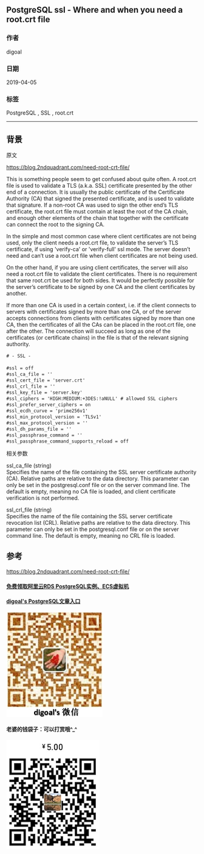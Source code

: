 ## PostgreSQL ssl - Where and when you need a root.crt file   
                                                                                                                  
### 作者                                                                                                                  
digoal                                                                                                                  
                                                                                                                  
### 日期                                                                                                                  
2019-04-05                                                                                                                  
                                                                                                                  
### 标签                                                                                                                  
PostgreSQL , SSL , root.crt   
                                 
----                                                                                                            
                                                                                                              
## 背景                       
原文  
  
https://blog.2ndquadrant.com/need-root-crt-file/  
  
This is something people seem to get confused about quite often. A root.crt file is used to validate a TLS (a.k.a. SSL) certificate presented by the other end of a connection. It is usually the public certificate of the Certificate Authority (CA) that signed the presented certificate, and is used to validate that signature. If a non-root CA was used to sign the other end’s TLS certificate, the root.crt file must contain at least the root of the CA chain, and enough other elements of the chain that together with the certificate can connect the root to the signing CA.  
  
In the simple and most common case where client certificates are not being used, only the client needs a root.crt file, to validate the server’s TLS certificate, if using 'verify-ca' or 'verify-full' ssl mode. The server doesn’t need and can’t use a root.crt file when client certificates are not being used.  
  
On the other hand, if you are using client certificates, the server will also need a root.crt file to validate the client certificates. There is no requirement that same root.crt be used for both sides. It would be perfectly possible for the server’s certificate to be signed by one CA and the client certificates by another.  
  
If more than one CA is used in a certain context, i.e. if the client connects to servers with certificates signed by more than one CA, or of the server accepts connections from clients with certificates signed by more than one CA, then the certificates of all the CAs can be placed in the root.crt file, one after the other. The connection will succeed as long as one of the certificates (or certificate chains) in the file is that of the relevant signing authority.  
  
  
```  
# - SSL -  
  
#ssl = off  
#ssl_ca_file = ''  
#ssl_cert_file = 'server.crt'  
#ssl_crl_file = ''  
#ssl_key_file = 'server.key'  
#ssl_ciphers = 'HIGH:MEDIUM:+3DES:!aNULL' # allowed SSL ciphers  
#ssl_prefer_server_ciphers = on  
#ssl_ecdh_curve = 'prime256v1'  
#ssl_min_protocol_version = 'TLSv1'  
#ssl_max_protocol_version = ''  
#ssl_dh_params_file = ''  
#ssl_passphrase_command = ''  
#ssl_passphrase_command_supports_reload = off  
```  
  
相关参数  
  
ssl_ca_file (string)  
Specifies the name of the file containing the SSL server certificate authority (CA). Relative paths are relative to the data directory. This parameter can only be set in the postgresql.conf file or on the server command line. The default is empty, meaning no CA file is loaded, and client certificate verification is not performed.  
  
ssl_crl_file (string)  
Specifies the name of the file containing the SSL server certificate revocation list (CRL). Relative paths are relative to the data directory. This parameter can only be set in the postgresql.conf file or on the server command line. The default is empty, meaning no CRL file is loaded.  
  
## 参考  
https://blog.2ndquadrant.com/need-root-crt-file/  
    
  
  
  
  
  
  
  
  
  
#### [免费领取阿里云RDS PostgreSQL实例、ECS虚拟机](https://free.aliyun.com/ "57258f76c37864c6e6d23383d05714ea")
  
  
#### [digoal's PostgreSQL文章入口](https://github.com/digoal/blog/blob/master/README.md "22709685feb7cab07d30f30387f0a9ae")
  
  
![digoal's weixin](../pic/digoal_weixin.jpg "f7ad92eeba24523fd47a6e1a0e691b59")
  
  
#### 老婆的钱袋子：可以打赏哦^_^  
![wife's weixin ds](../pic/wife_weixin_ds.jpg "acd5cce1a143ef1d6931b1956457bc9f")
  
